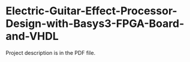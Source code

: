 # Electric-Guitar-Effect-Processor-Design-with-Basys3-FPGA-Board-and-VHDL
Project description is in the PDF file.
